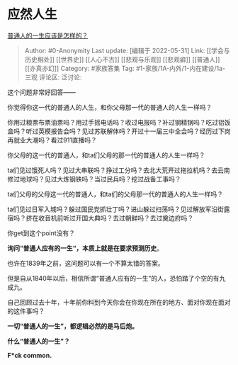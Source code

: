 # 应然人生
[普通人的一生应该是怎样的？](https://www.zhihu.com/question/33416764/answer/2508659518)

> Author: #0-Anonymity
> Last update: [编辑于 2022-05-31]
> Link: [[学会与历史相处]] [[世界史]] [[人心不古]] [[悲观与乐观]] [[悲观癖]] [[普通人]] [[亦真亦幻]]
> Category: #家族答集
> Tag: #1-家族/1A-内外/1-内在建设/1a-三观
> 评论区:
> 泛讨论:

这个问题非常好回答——

你觉得你这一代的普通人的人生，和你父母那一代的普通人的人生一样吗？

你用过粮票布票油票吗？用过手摇电话吗？收过电报吗？补过钢精锅吗？吃过铝饭盒吗？听过英模报告会吗？见过苏联解体吗？开过十一届三中全会吗？经历过下岗再就业大潮吗？看过911直播吗？

你父母的这一代的普通人，和ta们父母的那一代的普通人的人生一样吗？

ta们见过饿死人吗？见过大串联吗？挣过工分吗？去北大荒开过拖拉机吗？去云南修过地球吗？见过大炼钢铁吗？当过民兵吗？挖过战备工事吗？

ta们父母的父母这一代的普通人，和ta们的父母那一代的普通人的人生一样吗？

ta们见过日军入城吗？躲过国民党抓壮丁吗？进山躲过扫荡吗？见过解放军沿街露宿吗？挤在收音机前听过开国大典吗？去过朝鲜吗？去过奠边府吗？

你get到这个point没有？

**询问“普通人应有的一生“，本质上就是在要求预测历史**。

也许在1839年之前，这问题可以有一个不算太错的答案。

但是自从1840年以后，相信所谓“普通人应有的一生”的人，恐怕踏了个空的有九成九。

自己回顾过去十年，十年前你料到今天你会在你现在所在的地方、面对你现在面对的这件事吗？

**一切“普通人的一生”，都逻辑必然的是马后炮。**

**什么“普通人的一生”？**

**F*ck common.**
